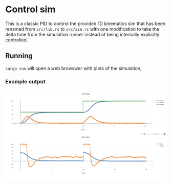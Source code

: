 # Control sim
This is a classic PID to control the provided 1D kinematics sim that has been renamed from `src/lib.rs` to `src/sim.rs` with one modification to take the delta time from the simulation runner instead of being internally explicitly controlled.

## Running
`cargo run` will open a web browswer with plots of the simulation;
  
### Example output

![Sample run](./sample-run.png)
